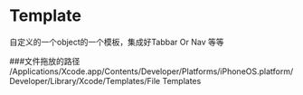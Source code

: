 # Template
自定义的一个object的一个模板，集成好Tabbar Or Nav 等等

###文件拖放的路径
/Applications/Xcode.app/Contents/Developer/Platforms/iPhoneOS.platform/Developer/Library/Xcode/Templates/File Templates
